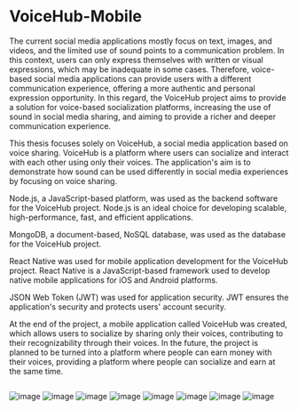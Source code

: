 # VoiceHub-Mobile

The current social media applications mostly focus on text, images, and videos, and the limited use of sound points to a communication problem. In this context, users can only express themselves with written or visual expressions, which may be inadequate in some cases. Therefore, voice-based social media applications can provide users with a different communication experience, offering a more authentic and personal expression opportunity. In this regard, the VoiceHub project aims to provide a solution for voice-based socialization platforms, increasing the use of sound in social media sharing, and aiming to provide a richer and deeper communication experience.

This thesis focuses solely on VoiceHub, a social media application based on voice sharing. VoiceHub is a platform where users can socialize and interact with each other using only their voices. The application's aim is to demonstrate how sound can be used differently in social media experiences by focusing on voice sharing.

Node.js, a JavaScript-based platform, was used as the backend software for the VoiceHub project. Node.js is an ideal choice for developing scalable, high-performance, fast, and efficient applications.

MongoDB, a document-based, NoSQL database, was used as the database for the VoiceHub project.

React Native was used for mobile application development for the VoiceHub project. React Native is a JavaScript-based framework used to develop native mobile applications for iOS and Android platforms.

JSON Web Token (JWT) was used for application security. JWT ensures the application's security and protects users' account security.

At the end of the project, a mobile application called VoiceHub was created, which allows users to socialize by sharing only their voices, contributing to their recognizability through their voices. In the future, the project is planned to be turned into a platform where people can earn money with their voices, providing a platform where people can socialize and earn at the same time.


<div style="display:flex; flex-direction:row;">

![image](https://user-images.githubusercontent.com/59453560/235859749-ff344ebc-4ff1-4c93-af05-ef9efdfad306.png)
![image](https://user-images.githubusercontent.com/59453560/235859944-80b527e1-38a4-4524-85d4-de985b1c8c8d.png)
![image](https://user-images.githubusercontent.com/59453560/235859977-b7b58173-85c1-4ef4-ac00-5518832cee48.png)
![image](https://user-images.githubusercontent.com/59453560/235860033-b7a9f8bc-ccc1-41dc-9b22-ef887c1fb960.png)
![image](https://user-images.githubusercontent.com/59453560/235860076-06f388fb-7f85-4fb5-afd1-d00c0a75d545.png)
![image](https://user-images.githubusercontent.com/59453560/235860108-6ab5f9c3-a17f-428c-ae11-5a939eb109fc.png)
![image](https://user-images.githubusercontent.com/59453560/235860139-3edf11b4-5220-4acf-a72d-56cab96241bb.png)
![image](https://user-images.githubusercontent.com/59453560/235860149-380632cf-7633-426b-8e72-7e55dffd59e4.png)

  </div>
